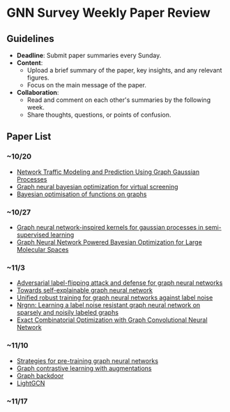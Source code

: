 # GNN Survey Weekly Paper Review

## Guidelines
- **Deadline**: Submit paper summaries every Sunday.
- **Content**:
  - Upload a brief summary of the paper, key insights, and any relevant figures.
  - Focus on the main message of the paper.
- **Collaboration**:
  - Read and comment on each other's summaries by the following week.
  - Share thoughts, questions, or points of confusion.

## Paper List

### ~10/20
- [Network Traffic Modeling and Prediction Using Graph Gaussian Processes](https://github.com/AIML-K/GNN_Survey/issues/2)
- [Graph neural bayesian optimization for virtual screening](https://github.com/AIML-K/GNN_Survey/issues/3)
- [Bayesian optimisation of functions on graphs](https://github.com/AIML-K/GNN_Survey/issues/4)

### ~10/27
- [Graph neural network-inspired kernels for gaussian processes in semi-supervised learning](https://github.com/AIML-K/GNN_Survey/issues/7)
- [Graph Neural Network Powered Bayesian Optimization for Large Molecular Spaces](https://github.com/AIML-K/GNN_Survey/issues/5)

### ~11/3
- [Adversarial label-flipping attack and defense for graph neural networks](https://github.com/AIML-K/GNN_Survey/issues/14)
- [Towards self-explainable graph neural network](https://github.com/AIML-K/GNN_Survey/issues/15)
- [Unified robust training for graph neural networks against label noise](https://github.com/AIML-K/GNN_Survey/issues/16)
- [Nrgnn: Learning a label noise resistant graph neural network on sparsely and noisily labeled graphs](https://github.com/AIML-K/GNN_Survey/issues/17)
- [Exact Combinatorial Optimization with Graph Convolutional Neural Network](https://github.com/AIML-K/GNN_Survey/issues/22)

### ~11/10
- [Strategies for pre-training graph neural networks](https://github.com/AIML-K/GNN_Survey/issues/19)
- [Graph contrastive learning with augmentations](https://github.com/AIML-K/GNN_Survey/issues/20)
- [Graph backdoor](https://github.com/AIML-K/GNN_Survey/issues/21)
- [LightGCN](https://github.com/AIML-K/GNN_Survey/issues/23)

### ~11/17
